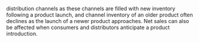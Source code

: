 distribution  channels  as  these  channels  are  filled  with  new  inventory  following  a  product  launch,  and  channel  inventory  of  an
older product often declines as the launch of a newer product approaches. Net sales can also be affected when consumers and
distributors anticipate a product introduction.